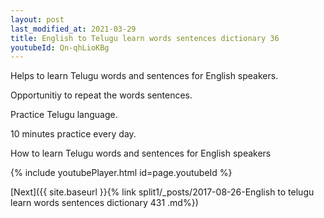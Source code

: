 ```yaml
---
layout: post
last_modified_at: 2021-03-29
title: English to Telugu learn words sentences dictionary 36 
youtubeId: Qn-qhLioKBg
---
```

 
 
Helps to learn Telugu words and sentences for English speakers.

Opportunitiy to repeat the words sentences. 

Practice Telugu language. 
 
10 minutes practice every day. 
 
How to learn Telugu words and sentences for English speakers 
 
{% include youtubePlayer.html id=page.youtubeId %}
 
 
[Next]({{ site.baseurl }}{% link  split1/_posts/2017-08-26-English to telugu learn words sentences dictionary 431 .md%})
 
